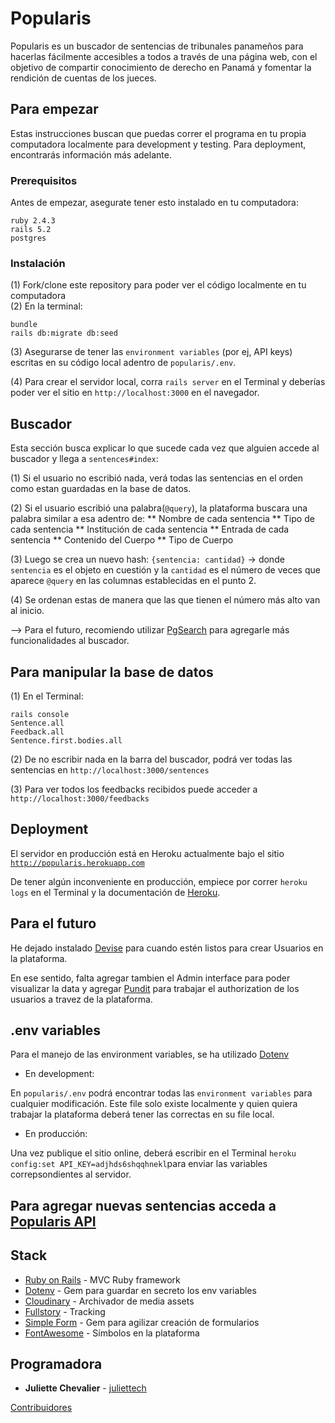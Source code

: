 # Popularis

Popularis es un buscador de sentencias de tribunales panameños para hacerlas fácilmente accesibles a todos a través de una página web, con el objetivo de compartir conocimiento de derecho en Panamá y fomentar la rendición de cuentas de los jueces.

## Para empezar

Estas instrucciones buscan que puedas correr el programa en tu propia computadora localmente para development y testing. Para deployment, encontrarás información más adelante.

### Prerequisitos

Antes de empezar, asegurate tener esto instalado en tu computadora:

```
ruby 2.4.3
rails 5.2
postgres
```

### Instalación

(1) Fork/clone este repository para poder ver el código localmente en tu computadora <br>
(2) En la terminal:

```
bundle
rails db:migrate db:seed
```

(3) Asegurarse de tener las `environment variables` (por ej, API keys) escritas en su código local adentro de `popularis/.env`.

(4) Para crear el servidor local, corra `rails server` en el Terminal y deberías poder ver el sitio en <code>http://localhost:3000</code> en el navegador.


<!--
## Running the tests

Explain how to run the automated tests for this system -->

<!-- ### Break down into end to end tests

Explain what these tests test and why

```
Give an example
``` -->

<!-- ### And coding style tests

Explain what these tests test and why

```
Give an example
``` -->

## Buscador

Esta sección busca explicar lo que sucede cada vez que alguien accede al buscador y llega a `sentences#index`:

(1) Si el usuario no escribió nada, verá todas las sentencias en el orden como estan guardadas en la base de datos.

(2) Si el usuario escribió una palabra(`@query`), la plataforma buscara una palabra similar a esa adentro de:
 ** Nombre de cada sentencia
 ** Tipo de cada sentencia
 ** Institución de cada sentencia
 ** Entrada de cada sentencia
 ** Contenido del Cuerpo
 ** Tipo de Cuerpo

(3) Luego se crea un nuevo hash: `{sentencia: cantidad}` -> donde `sentencia` es el objeto en cuestión y la `cantidad` es el número de veces que aparece `@query` en las columnas establecidas en el punto 2.

(4) Se ordenan estas de manera que las que tienen el número más alto van al inicio.

--> Para el futuro, recomiendo utilizar [PgSearch](https://github.com/Casecommons/pg_search) para agregarle más funcionalidades al buscador.

## Para manipular la base de datos

(1) En el Terminal:

```
rails console
Sentence.all
Feedback.all
Sentence.first.bodies.all
```

(2) De no escribir nada en la barra del buscador, podrá ver todas las sentencias en `http://localhost:3000/sentences`

(3) Para ver todos los feedbacks recibidos puede acceder a `http://localhost:3000/feedbacks`

## Deployment

El servidor en producción está en Heroku actualmente bajo el sitio <code>http://popularis.herokuapp.com</code>

De tener algún inconveniente en producción, empiece por correr <code>heroku logs</code> en el Terminal y la documentación de [Heroku](https://devcenter.heroku.com/).

## Para el futuro

He dejado instalado [Devise](https://github.com/plataformatec/devise) para cuando estén listos para crear Usuarios en la plataforma.

En ese sentido, falta agregar tambien el Admin interface para poder visualizar la data y agregar [Pundit](https://github.com/varvet/pundit) para trabajar el authorization de los usuarios a travez de la plataforma.

## .env variables

Para el manejo de las environment variables, se ha utilizado [Dotenv](https://github.com/bkeepers/dotenv)

* En development:

En `popularis/.env` podrá encontrar todas las `environment variables` para cualquier modificación. Este file solo existe localmente y quien quiera trabajar la plataforma deberá tener las correctas en su file local.

* En producción:

Una vez publique el sitio online, deberá escribir en el Terminal `heroku config:set API_KEY=adjhds6shqqhnekl`para enviar las variables correpsondientes al servidor.

## Para agregar nuevas sentencias acceda a [Popularis API](https://github.com/juliet-tech/popularis-api)

## Stack

* [Ruby on Rails](https://guides.rubyonrails.org/getting_started.html) - MVC Ruby framework
* [Dotenv](https://github.com/bkeepers/dotenv) - Gem para guardar en secreto los env variables
* [Cloudinary](https://cloudinary.com/) - Archivador de  media assets
* [Fullstory](https://www.fullstory.com/) - Tracking
* [Simple Form](https://github.com/plataformatec/simple_form) - Gem para agilizar creación de formularios
* [FontAwesome](https://fontawesome.com/) - Símbolos en la plataforma

## Programadora

* **Juliette Chevalier** - [juliettech](https://github.com/juliet-tech)

[Contribuidores](https://github.com/your/project/contributors)

